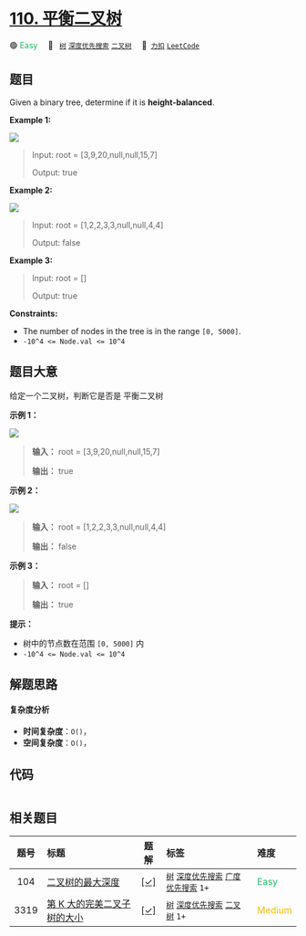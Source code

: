 # [110. 平衡二叉树](https://2xiao.github.io/leetcode-js/problem/0110.html)

🟢 <font color=#15bd66>Easy</font>&emsp; 🔖&ensp; [`树`](/tag/tree.md) [`深度优先搜索`](/tag/depth-first-search.md) [`二叉树`](/tag/binary-tree.md)&emsp; 🔗&ensp;[`力扣`](https://leetcode.cn/problems/balanced-binary-tree) [`LeetCode`](https://leetcode.com/problems/balanced-binary-tree)

## 题目

Given a binary tree, determine if it is **height-balanced**.



**Example 1:**

![](https://assets.leetcode.com/uploads/2020/10/06/balance_1.jpg)

> Input: root = [3,9,20,null,null,15,7]
> 
> Output: true

**Example 2:**

![](https://assets.leetcode.com/uploads/2020/10/06/balance_2.jpg)

> Input: root = [1,2,2,3,3,null,null,4,4]
> 
> Output: false

**Example 3:**

> Input: root = []
> 
> Output: true

**Constraints:**

  * The number of nodes in the tree is in the range `[0, 5000]`.
  * `-10^4 <= Node.val <= 10^4`


## 题目大意

给定一个二叉树，判断它是否是 平衡二叉树  



**示例 1：**

![](https://assets.leetcode.com/uploads/2020/10/06/balance_1.jpg)

> 
> 
> 
> 
> 
> **输入：** root = [3,9,20,null,null,15,7]
> 
> **输出：** true
> 
> 

**示例 2：**

![](https://assets.leetcode.com/uploads/2020/10/06/balance_2.jpg)

> 
> 
> 
> 
> 
> **输入：** root = [1,2,2,3,3,null,null,4,4]
> 
> **输出：** false
> 
> 

**示例 3：**

> 
> 
> 
> 
> 
> **输入：** root = []
> 
> **输出：** true
> 
> 



**提示：**

  * 树中的节点数在范围 `[0, 5000]` 内
  * `-10^4 <= Node.val <= 10^4`


## 解题思路

#### 复杂度分析

- **时间复杂度**：`O()`，
- **空间复杂度**：`O()`，

## 代码

```javascript

```

## 相关题目

<!-- prettier-ignore -->
| 题号 | 标题 | 题解 | 标签 | 难度 |
| :------: | :------ | :------: | :------ | :------ |
| 104 | [二叉树的最大深度](https://leetcode.com/problems/maximum-depth-of-binary-tree) | [[✓]](/problem/0104.md) |  [`树`](/tag/tree.md) [`深度优先搜索`](/tag/depth-first-search.md) [`广度优先搜索`](/tag/breadth-first-search.md) `1+` | <font color=#15bd66>Easy</font> |
| 3319 | [第 K 大的完美二叉子树的大小](https://leetcode.com/problems/k-th-largest-perfect-subtree-size-in-binary-tree) | [[✓]](/problem/3319.md) |  [`树`](/tag/tree.md) [`深度优先搜索`](/tag/depth-first-search.md) [`二叉树`](/tag/binary-tree.md) `1+` | <font color=#ffb800>Medium</font> |